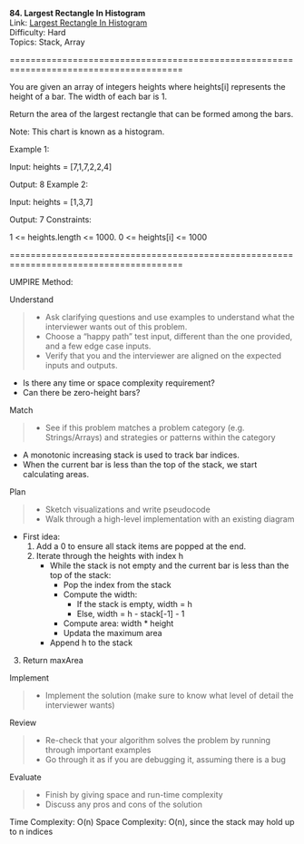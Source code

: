 **84. Largest Rectangle In Histogram**  
Link: [Largest Rectangle In Histogram](https://neetcode.io/problems/largest-rectangle-in-histogram?list=neetcode150)  
Difficulty: Hard  
Topics: Stack, Array

=======================================================================================

You are given an array of integers heights where heights[i] represents the height of a bar. The width of each bar is 1.

Return the area of the largest rectangle that can be formed among the bars.

Note: This chart is known as a histogram.

Example 1:

Input: heights = [7,1,7,2,2,4]

Output: 8
Example 2:

Input: heights = [1,3,7]

Output: 7
Constraints:

1 <= heights.length <= 1000.
0 <= heights[i] <= 1000

=======================================================================================

UMPIRE Method:

Understand
> - Ask clarifying questions and use examples to understand what the interviewer wants out of this problem.
> - Choose a “happy path” test input, different than the one provided, and a few edge case inputs.
> - Verify that you and the interviewer are aligned on the expected inputs and outputs.
- Is there any time or space complexity requirement?
- Can there be zero-height bars?
    
Match
> - See if this problem matches a problem category (e.g. Strings/Arrays) and strategies or patterns within the category
- A monotonic increasing stack is used to track bar indices.
- When the current bar is less than the top of the stack, we start calculating areas.
  
Plan
> - Sketch visualizations and write pseudocode
> - Walk through a high-level implementation with an existing diagram
- First idea:
  1. Add a 0 to ensure all stack items are popped at the end.
  2. Iterate through the heights with index h
      - While the stack is not empty and the current bar is less than the top of the stack:
         - Pop the index from the stack
         - Compute the width:
           - If the stack is empty, width = h
           - Else, width = h - stack[-1] - 1
         - Compute area: width * height
         - Updata the maximum area
      - Append h to the stack
 3. Return maxArea
   
Implement
> - Implement the solution (make sure to know what level of detail the interviewer wants)

Review
> - Re-check that your algorithm solves the problem by running through important examples
> - Go through it as if you are debugging it, assuming there is a bug

Evaluate
> - Finish by giving space and run-time complexity
> - Discuss any pros and cons of the solution


Time Complexity: O(n)
Space Complexity: O(n), since the stack may hold up to n indices
